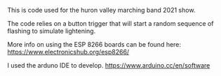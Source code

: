 This is code used for the huron valley marching band 2021 show.

The code relies on a button trigger that will start a random sequence of flashing to simulate lightening.

More info on using the ESP 8266 boards can be found here:
https://www.electronicshub.org/esp8266/

I used the arduno IDE to develop.
https://www.arduino.cc/en/software